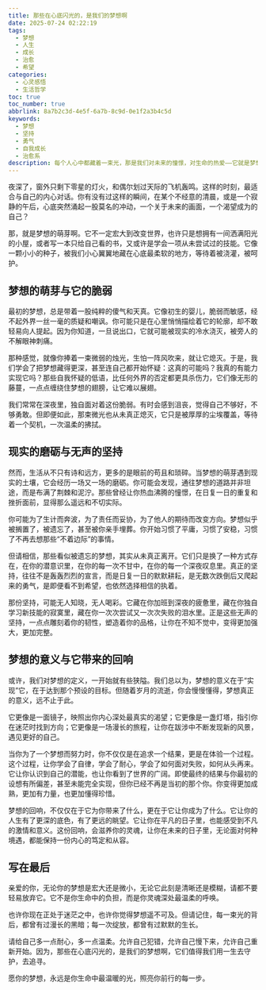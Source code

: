 ```yaml
---
title: 那些在心底闪光的，是我们的梦想啊
date: 2025-07-24 02:22:19
tags:
  - 梦想
  - 人生
  - 成长
  - 治愈
  - 希望
categories:
  - 心灵感悟
  - 生活哲学
toc: true
toc_number: true
abbrlink: 8a7b2c3d-4e5f-6a7b-8c9d-0e1f2a3b4c5d
keywords:
  - 梦想
  - 坚持
  - 勇气
  - 自我成长
  - 治愈系
description: 每个人心中都藏着一束光，那是我们对未来的憧憬，对生命的热爱——它就是梦想。在喧嚣的世界里，我们常常被现实的洪流裹挟，忘记了心底那份最初的悸动。今夜，让我们一起轻轻叩问内心，重新拾起那些被遗忘的、闪闪发光的梦想，感受它们带来的温暖与力量。
---
```


夜深了，窗外只剩下零星的灯火，和偶尔划过天际的飞机轰鸣。这样的时刻，最适合与自己的内心对话。你有没有过这样的瞬间，在某个不经意的清晨，或是一个寂静的午后，心底突然涌起一股莫名的冲动，一个关于未来的画面，一个渴望成为的自己？

那，就是梦想的萌芽啊。它不一定宏大到改变世界，也许只是想拥有一间洒满阳光的小屋，或者写一本只给自己看的书，又或许是学会一项从未尝试过的技能。它像一颗小小的种子，被我们小心翼翼地藏在心底最柔软的地方，等待着被浇灌，被呵护。

## 梦想的萌芽与它的脆弱

最初的梦想，总是带着一股纯粹的傻气和天真。它像初生的婴儿，脆弱而敏感，经不起外界一丝一毫的质疑和嘲讽。你可能只是在心里悄悄描绘着它的轮廓，却不敢轻易向人提起。因为你知道，一旦说出口，它就可能被现实的冷水浇灭，被旁人的不解眼神刺痛。

那种感觉，就像你捧着一束微弱的烛光，生怕一阵风吹来，就让它熄灭。于是，我们学会了把梦想藏得更深，甚至连自己都开始怀疑：这真的可能吗？我真的有能力实现它吗？那些自我怀疑的低语，比任何外界的否定都更具杀伤力，它们像无形的藤蔓，一点点缠绕住梦想的翅膀，让它难以展翅。

我们常常在深夜里，独自面对着这份脆弱。有时会感到沮丧，觉得自己不够好，不够勇敢。但即便如此，那束微光也从未真正熄灭，它只是被厚厚的尘埃覆盖，等待着一个契机，一次温柔的拂拭。

## 现实的磨砺与无声的坚持

然而，生活从不只有诗和远方，更多的是眼前的苟且和琐碎。当梦想的萌芽遇到现实的土壤，它会经历一场又一场的磨砺。你可能会发现，通往梦想的道路并非坦途，而是布满了荆棘和泥泞。那些曾经让你热血沸腾的憧憬，在日复一日的重复和挫折面前，显得那么遥远和不切实际。

你可能为了生计而奔波，为了责任而妥协，为了他人的期待而改变方向。梦想似乎被搁置了，被遗忘了，甚至被你亲手埋葬。你开始习惯了平庸，习惯了安稳，习惯了不再去想那些“不着边际”的事情。

但请相信，那些看似被遗忘的梦想，其实从未真正离开。它们只是换了一种方式存在，在你的潜意识里，在你的每一次不甘中，在你的每一个深夜叹息里。真正的坚持，往往不是轰轰烈烈的宣言，而是日复一日的默默耕耘，是无数次跌倒后又爬起来的勇气，是即便看不到希望，也依然选择相信的执着。

那份坚持，可能无人知晓，无人喝彩。它藏在你加班到深夜的疲惫里，藏在你独自学习新技能的寂寞里，藏在你一次次尝试又一次次失败的泪水里。正是这些无声的坚持，一点点雕刻着你的韧性，塑造着你的品格，让你在不知不觉中，变得更加强大，更加完整。

## 梦想的意义与它带来的回响

或许，我们对梦想的定义，一开始就有些狭隘。我们总以为，梦想的意义在于“实现”它，在于达到那个预设的目标。但随着岁月的流逝，你会慢慢懂得，梦想真正的意义，远不止于此。

它更像是一面镜子，映照出你内心深处最真实的渴望；它更像是一盏灯塔，指引你在迷茫时找到方向；它更像是一场漫长的旅程，让你在跋涉中不断发现新的风景，遇见更好的自己。

当你为了一个梦想而努力时，你不仅仅是在追求一个结果，更是在体验一个过程。这个过程，让你学会了自律，学会了耐心，学会了如何面对失败，如何从头再来。它让你认识到自己的潜能，也让你看到了世界的广阔。即使最终的结果与你最初的设想有所偏差，甚至未能完全实现，但你已经不再是当初的那个你。你变得更加成熟，更加有力量，也更加懂得珍惜。

梦想的回响，不仅仅在于它为你带来了什么，更在于它让你成为了什么。它让你的人生有了更深的底色，有了更远的眺望。它让你在平凡的日子里，也能感受到不凡的激情和意义。这份回响，会滋养你的灵魂，让你在未来的日子里，无论面对何种境遇，都能保持一份内心的笃定和从容。

## 写在最后

亲爱的你，无论你的梦想是宏大还是微小，无论它此刻是清晰还是模糊，请都不要轻易放弃它。它不是你生命中的负担，而是你灵魂深处最温柔的呼唤。

也许你现在正处于迷茫之中，也许你觉得梦想遥不可及。但请记住，每一束光的背后，都曾有过漫长的黑暗；每一次绽放，都曾有过默默的生长。

请给自己多一点耐心，多一点温柔。允许自己犯错，允许自己慢下来，允许自己重新开始。因为，那些在心底闪光的，是我们的梦想啊，它们值得我们用一生去守护，去追寻。

愿你的梦想，永远是你生命中最温暖的光，照亮你前行的每一步。
